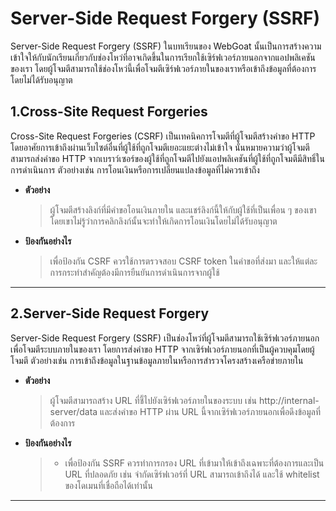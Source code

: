 # Server-Side Request Forgery (SSRF)

Server-Side Request Forgery (SSRF) ในบทเรียนของ WebGoat นั้นเป็นการสร้างความเข้าใจให้กับนักเรียนเกี่ยวกับช่องโหว่ที่อาจเกิดขึ้นในการเรียกใช้เซิร์ฟเวอร์ภายนอกจากแอปพลิเคชันของเรา โดยผู้โจมตีสามารถใช้ช่องโหว่นี้เพื่อโจมตีเซิร์ฟเวอร์ภายในของเราหรือเข้าถึงข้อมูลที่ต้องการโดยไม่ได้รับอนุญาต

## 1.Cross-Site Request Forgeries

Cross-Site Request Forgeries (CSRF) เป็นเทคนิคการโจมตีที่ผู้โจมตีสร้างคำขอ HTTP โดยอาศัยการเข้าถึงผ่านเว็บไซต์อื่นที่ผู้ใช้ที่ถูกโจมตีเยอะแยะต่างไม่เข้าใจ นั่นหมายความว่าผู้โจมตีสามารถส่งคำขอ HTTP จากเบราว์เซอร์ของผู้ใช้ที่ถูกโจมตีไปยังแอปพลิเคชันที่ผู้ใช้ที่ถูกโจมตีมีสิทธิ์ในการดำเนินการ ตัวอย่างเช่น การโอนเงินหรือการเปลี่ยนแปลงข้อมูลที่ไม่ควรเข้าถึง

  - **ตัวอย่าง**
    > ผู้โจมตีสร้างลิงก์ที่มีคำขอโอนเงินภายใน และแชร์ลิงก์นี้ให้กับผู้ใช้ที่เป็นเพื่อน ๆ ของเขา โดยเขาไม่รู้ว่าการคลิกลิงก์นั้นจะทำให้เกิดการโอนเงินโดยไม่ได้รับอนุญาต

  - **ป้องกันอย่างไร**
    > เพื่อป้องกัน CSRF ควรใช้การตรวจสอบ CSRF token ในคำขอที่ส่งมา และให้แต่ละการกระทำสำคัญต้องมีการยืนยันการดำเนินการจากผู้ใช้

___

## 2.Server-Side Request Forgery

Server-Side Request Forgery (SSRF) เป็นช่องโหว่ที่ผู้โจมตีสามารถใช้เซิร์ฟเวอร์ภายนอกเพื่อโจมตีระบบภายในของเรา โดยการส่งคำขอ HTTP จากเซิร์ฟเวอร์ภายนอกที่เป็นผู้ควบคุมโดยผู้โจมตี ตัวอย่างเช่น การเข้าถึงข้อมูลในฐานข้อมูลภายในหรือการสำรวจโครงสร้างเครือข่ายภายใน

  - **ตัวอย่าง**
  
    > ผู้โจมตีสามารถสร้าง URL ที่ชี้ไปยังเซิร์ฟเวอร์ภายในของระบบ เช่น http://internal-server/data และส่งคำขอ HTTP ผ่าน URL นี้จากเซิร์ฟเวอร์ภายนอกเพื่อดึงข้อมูลที่ต้องการ
    
  - **ป้องกันอย่างไร**
    
    > - เพื่อป้องกัน SSRF ควรทำการกรอง URL ที่เข้ามาให้เข้าถึงเฉพาะที่ต้องการและเป็น URL ที่ปลอดภัย เช่น จำกัดเซิร์ฟเวอร์ที่ URL สามารถเข้าถึงได้ และใช้ whitelist ของโดเมนที่เชื่อถือได้เท่านั้น
    
___
